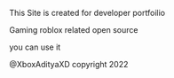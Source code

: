 This Site is created for developer portfoilio 

Gaming roblox related
open source

you can use it

@XboxAdityaXD copyright 2022
